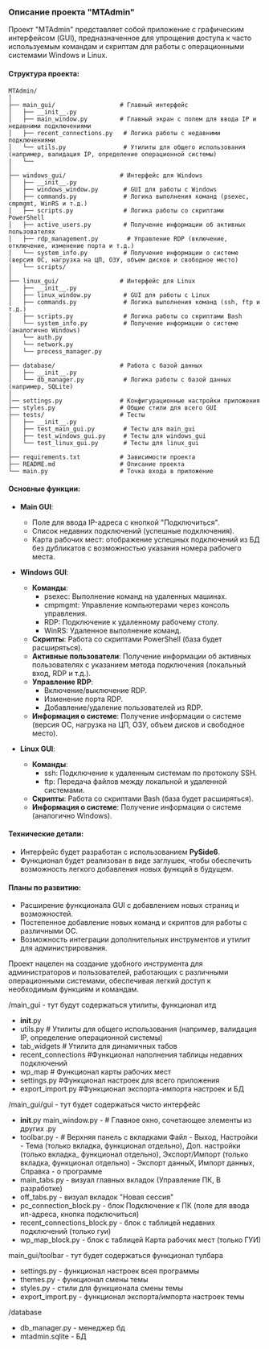 ### Описание проекта "MTAdmin"

Проект "MTAdmin" представляет собой приложение с графическим интерфейсом (GUI), предназначенное для упрощения доступа к часто используемым командам и скриптам для работы с операционными системами Windows и Linux. 

#### Структура проекта:
```
MTAdmin/
│
├── main_gui/                  # Главный интерфейс
│   ├── __init__.py
│   ├── main_window.py         # Главный экран с полем для ввода IP и недавними подключениями
│   ├── recent_connections.py   # Логика работы с недавними подключениями
│   └── utils.py                # Утилиты для общего использования (например, валидация IP, определение операционной системы)
|   └── 
│
├── windows_gui/               # Интерфейс для Windows
│   ├── __init__.py
│   ├── windows_window.py       # GUI для работы с Windows
│   ├── commands.py             # Логика выполнения команд (psexec, cmpmgmt, WinRS и т.д.)
│   ├── scripts.py              # Логика работы со скриптами PowerShell
│   ├── active_users.py         # Получение информации об активных пользователях
│   ├── rdp_management.py        # Управление RDP (включение, отключение, изменение порта и т.д.)
│   └── system_info.py          # Получение информации о системе (версия ОС, нагрузка на ЦП, ОЗУ, объем дисков и свободное место)
│   └── scripts/
│
├── linux_gui/                 # Интерфейс для Linux
│   ├── __init__.py
│   ├── linux_window.py         # GUI для работы с Linux
│   ├── commands.py             # Логика выполнения команд (ssh, ftp и т.д.)
│   ├── scripts.py              # Логика работы со скриптами Bash
│   └── system_info.py          # Получение информации о системе (аналогично Windows)
│   └── auth.py
│   └── network.py
│   └── process_manager.py
│
├── database/                  # Работа с базой данных
│   ├── __init__.py
│   └── db_manager.py           # Логика работы с базой данных (например, SQLite)
│
│── settings.py                # Конфигурационные настройки приложения
├── styles.py                  # Общие стили для всего GUI
├── tests/                     # Тесты
│   ├── __init__.py
│   ├── test_main_gui.py        # Тесты для main_gui
│   ├── test_windows_gui.py     # Тесты для windows_gui
│   └── test_linux_gui.py       # Тесты для linux_gui
│
├── requirements.txt           # Зависимости проекта
├── README.md                  # Описание проекта
└── main.py                    # Точка входа в приложение
```



#### Основные функции:
- **Main GUI**: 
  - Поле для ввода IP-адреса с кнопкой "Подключиться".
  - Список недавних подключений (успешные подключения).
  - Карта рабочих мест: отображение успешных подключений из БД без дубликатов с возможностью указания номера рабочего места.

- **Windows GUI**: 
  - **Команды**:
    - psexec: Выполнение команд на удаленных машинах.
    - cmpmgmt: Управление компьютерами через консоль управления.
    - RDP: Подключение к удаленному рабочему столу.
    - WinRS: Удаленное выполнение команд.
  - **Скрипты**: Работа со скриптами PowerShell (база будет расширяться).
  - **Активные пользователи**: Получение информации об активных пользователях с указанием метода подключения (локальный вход, RDP и т.д.).
  - **Управление RDP**:
    - Включение/выключение RDP.
    - Изменение порта RDP.
    - Добавление/удаление пользователей из RDP.
  - **Информация о системе**: Получение информации о системе (версия ОС, нагрузка на ЦП, ОЗУ, объем дисков и свободное место).

- **Linux GUI**: 
  - **Команды**:
    - ssh: Подключение к удаленным системам по протоколу SSH.
    - ftp: Передача файлов между локальной и удаленной системами.
  - **Скрипты**: Работа со скриптами Bash (база будет расширяться).
  - **Информация о системе**: Получение информации о системе (аналогично Windows).

#### Технические детали:
- Интерфейс будет разработан с использованием **PySide6**.
- Функционал будет реализован в виде заглушек, чтобы обеспечить возможность легкого добавления новых функций в будущем.

#### Планы по развитию:
- Расширение функционала GUI с добавлением новых страниц и возможностей.
- Постепенное добавление новых команд и скриптов для работы с различными ОС.
- Возможность интеграции дополнительных инструментов и утилит для администрирования.

Проект нацелен на создание удобного инструмента для администраторов и пользователей, работающих с различными операционными системами, обеспечивая легкий доступ к необходимым функциям и командам.


/main_gui - тут будут содержаться утилиты, функционал итд
- __init__.py
- utils.py # Утилиты для общего использования (например, валидация IP, определение операционной системы)
- tab_widgets # Утилита для динамичных табов
- recent_connections #Функционал наполнения таблицы недавних подключений
- wp_map # Функционал карты рабочих мест
- settings.py #Функционал настроек для всего приложения
- export_import.py #Функционал экспорта-импорта настроек и БД

/main_gui/gui - тут будет содержаться чисто интерфейс
- __init__.py
main_window.py - # Главное окно, сочетающее элементы из других .py
- toolbar.py - # Верхняя панель с вкладками Файл - Выход, Настройки - Тема (только вкладка, функционал отдельно), Доп. настройки (только вкладка_ функционал отдельно), Экспорт/Импорт (только вкладка, функционал отдельно) - Экспорт данныХ, Импорт данных, Справка - о программе
- main_tabs.py - визуал главных вкладок (Управление ПК, В разработке)
- off_tabs.py - визуал вкладок "Новая сессия"
- pc_connection_block.py - блок Подключение к ПК (поле для ввода ип-адреса, кнопка подключиться)
- recent_connections_block.py -  блок с таблицей недавних подключений (только гуи)
- wp_map_block.py - блок  с таблицей Карта рабочих мест (только ГУИ)

main_gui/toolbar - тут будет содержаться функционал тулбара
- settings.py - функционал настроек всея программы
- themes.py - функционал смены темы 
- styles.py - стили для функционала смены темы
- export_import.py - функционал экспорта/импорта настроек темы

/database
- db_manager.py - менеджер бд
- mtadmin.sqlite - БД